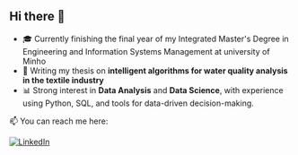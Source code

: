 ## Hi there 👋
- 🎓 Currently finishing the final year of my Integrated Master's Degree in Engineering and Information Systems Management at university of Minho
- 🧠 Writing my thesis on **intelligent algorithms for water quality analysis in the textile industry**
- 📊 Strong interest in **Data Analysis** and **Data Science**, with experience using Python, SQL, and tools for data-driven decision-making.  

📫 You can reach me here:

[![LinkedIn](https://img.shields.io/badge/LinkedIn-Profile-blue?logo=linkedin&logoColor=white)](https://www.linkedin.com/in/maria-in%C3%AAs-lima-448151144/)
<!--
**ineslima07/ineslima07** is a ✨ _special_ ✨ repository because its `README.md` (this file) appears on your GitHub profile.

-->
